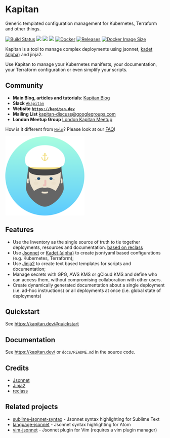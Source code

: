 # Kapitan

Generic templated configuration management for Kubernetes, Terraform and other things.

[![Build Status](https://travis-ci.org/deepmind/kapitan.svg?branch=master)](https://travis-ci.org/deepmind/kapitan)
![](https://img.shields.io/github/pipenv/locked/python-version/deepmind/kapitan.svg)
![](https://img.shields.io/pypi/dm/kapitan)
![](https://img.shields.io/docker/pulls/deepmind/kapitan)
[![Docker](https://github.com/deepmind/kapitan/workflows/Docker%20Build%20and%20Push/badge.svg)](https://github.com/deepmind/kapitan/actions?query=workflow%3A%22Docker+Build+and+Push%22)
[![Releases](https://img.shields.io/github/release/deepmind/kapitan.svg)](https://github.com/deepmind/kapitan/releases)
[![Docker Image Size](https://img.shields.io/docker/image-size/deepmind/kapitan/latest.svg)](https://hub.docker.com/r/deepmind/kapitan)

Kapitan is a tool to manage complex deployments using jsonnet, [kadet (alpha)](https://github.com/deepmind/kapitan/pull/190) and jinja2.

Use Kapitan to manage your Kubernetes manifests, your documentation, your Terraform configuration or even simplify your scripts.

## Community
* **Main Blog, articles and tutorials**: [Kapitan Blog](https://medium.com/kapitan-blog)
* **Slack** [`#kapitan`](https://kubernetes.slack.com)
* **Website** [**`https://kapitan.dev`**](https://kapitan.dev)
* **Mailing List** [kapitan-discuss@googlegroups.com](mailto:kapitan-discuss@googlegroups.com)
* **London Meetup Group** [London Kapitan Meetup](https://www.meetup.com/London-Kapitan-Meetup/)

How is it different from [`Helm`](https://github.com/kubernetes/helm)? Please look at our [FAQ](https://kapitan.dev/#faq)!

<img src="./docs/images/kapitan_logo.png" width="250">

## Features

* Use the Inventory as the single source of truth to tie together deployments, resources and documentation. [based on reclass](https://github.com/salt-formulas/reclass)
* Use [Jsonnet](https://jsonnet.org/) or [Kadet (alpha)](https://github.com/deepmind/kapitan/pull/190) to create json/yaml based configurations (e.g. Kubernetes, Terraform);
* Use [Jinja2](http://jinja.pocoo.org/) to create text based templates for scripts and documentation;
* Manage secrets with GPG, AWS KMS or gCloud KMS and define who can access them, without compromising collaboration with other users.
* Create dynamically generated documentation about a single deployment (i.e. ad-hoc instructions) or all deployments at once (i.e. global state of deployments)

## Quickstart

See https://kapitan.dev/#quickstart

## Documentation

See https://kapitan.dev/ or `docs/README.md` in the source code.

## Credits

* [Jsonnet](https://github.com/google/jsonnet)
* [Jinja2](http://jinja.pocoo.org/docs/2.9/)
* [reclass](https://github.com/salt-formulas/reclass)

## Related projects

* [sublime-jsonnet-syntax](https://github.com/gburiola/sublime-jsonnet-syntax) - Jsonnet syntax highlighting for Sublime Text
* [language-jsonnet](https://github.com/google/language-jsonnet) - Jsonnet syntax highlighting for Atom
* [vim-jsonnet](https://github.com/google/vim-jsonnet) - Jsonnet plugin for Vim (requires a vim plugin manager)
